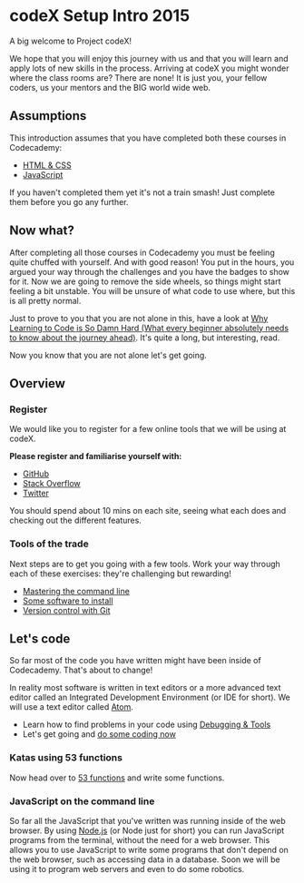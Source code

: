 # codeX Setup Intro 2015

A big welcome to Project codeX!

We hope that you will enjoy this journey with us and that you will learn and apply lots of new skills in the process. Arriving at codeX you might wonder where the class rooms are? There are none! It is just you, your fellow coders, us your mentors and the BIG world wide web.

## Assumptions

This introduction assumes that you have completed both these courses in Codecademy:

 * [HTML & CSS](http://www.codecademy.com/en/tracks/web)
 * [JavaScript](http://www.codecademy.com/en/tracks/javascript)

If you haven't completed them yet it's not a train smash! Just complete them before you go any further.

## Now what?

After completing all those courses in Codecademy you must be feeling quite chuffed with yourself. And with good reason! You put in the hours, you argued your way through the challenges and you have the badges to show for it. Now we are going to remove the side wheels, so things might start feeling a bit unstable. You will be unsure of what code to use where, but this is all pretty normal.

Just to prove to you that you are not alone in this, have a look at [Why Learning to Code is So Damn Hard (What every beginner absolutely needs to know about the journey ahead)](http://www.vikingcodeschool.com/posts/why-learning-to-code-is-so-damn-hard). It's quite a long, but interesting, read.

Now you know that you are not alone let's get going.

## Overview

### Register

We would like you to register for a few online tools that we will be using at codeX.

**Please register and familiarise yourself with:**

* [GitHub](http://www.github.com)
* [Stack Overflow](http://stackoverflow.com)
* [Twitter](http://twitter.com)

You should spend about 10 mins on each site, seeing what each does and checking out the different features.

### Tools of the trade

Next steps are to get you going with a few tools.
Work your way through each of these exercises: they're challenging but rewarding!

* [Mastering the command line](command_line.md)
* [Some software to install](software_to_install.md)
* [Version control with Git](know_git.md)

## Let's code

So far most of the code you have written might have been inside of Codecademy. That's about to change!

In reality most software is written in text editors or a more advanced text editor called an Integrated Development Environment (or IDE for short). We will use a text editor called [Atom](https://atom.io/).

* Learn how to find problems in your code using [Debugging & Tools](debug_tools.md)
* Let's get going and [do some coding now](lets_code.md)

### Katas using 53 functions

Now head over to [53 functions](https://github.com/codex-academy/53functions/blob/master/README.md) and write some functions.

### JavaScript on the command line

So far all the JavaScript that you've written was running inside of the web browser.
By using [Node.js](http://nodejs.org/) (or Node just for short) you can run JavaScript programs from the terminal, without the need for a web browser. This allows you to use JavaScript to write some programs that don't depend on the web browser, such as accessing data in a database. Soon we will be using it to program web servers and even to do some robotics.
